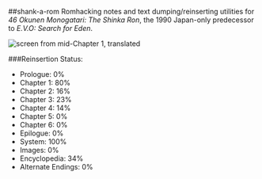 ##shank-a-rom
Romhacking notes and text dumping/reinserting utilities for *46 Okunen Monogatari: The Shinka Ron*, the 1990 Japan-only predecessor to *E.V.O: Search for Eden*. 

![screen from mid-Chapter 1, translated](https://raw.githubusercontent.com/hollowaytape/shank-a-rom/master/img/evidence_02.png)

###Reinsertion Status:
* Prologue: 0%
* Chapter 1: 80%
* Chapter 2: 16%
* Chapter 3: 23%
* Chapter 4: 14%
* Chapter 5: 0%
* Chapter 6: 0%
* Epilogue: 0%
* System: 100%
* Images: 0%
* Encyclopedia: 34%
* Alternate Endings: 0%
